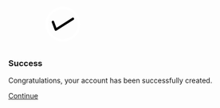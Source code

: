 
<div id="card" class="animated fadeIn">
    <div id="upper-side">
        <?xml version="1.0" encoding="utf-8"?>
        <!-- Generator: Adobe Illustrator 17.1.0, SVG Export Plug-In . SVG Version: 6.00 Build 0) -->
        <!DOCTYPE svg PUBLIC "-//W3C//DTD SVG 1.1//EN" "http://www.w3.org/Graphics/SVG/1.1/DTD/svg11.dtd">
        <svg
            version="1.1"
            id="checkmark"
            xmlns="http://www.w3.org/2000/svg"
            xmlns:xlink="http://www.w3.org/1999/xlink"
            x="0px"
            y="0px"
            xml:space="preserve"
        >
            <path
                d="M131.583,92.152l-0.026-0.041c-0.713-1.118-2.197-1.447-3.316-0.734l-31.782,20.257l-4.74-12.65 c-0.483-1.29-1.882-1.958-3.124-1.493l-0.045,0.017c-1.242,0.465-1.857,1.888-1.374,3.178l5.763,15.382 c0.131,0.351,0.334,0.65,0.579,0.898c0.028,0.029,0.06,0.052,0.089,0.08c0.08,0.073,0.159,0.147,0.246,0.209 c0.071,0.051,0.147,0.091,0.222,0.133c0.058,0.033,0.115,0.069,0.175,0.097c0.081,0.037,0.165,0.063,0.249,0.091 c0.065,0.022,0.128,0.047,0.195,0.063c0.079,0.019,0.159,0.026,0.239,0.037c0.074,0.01,0.147,0.024,0.221,0.027 c0.097,0.004,0.194-0.006,0.292-0.014c0.055-0.005,0.109-0.003,0.163-0.012c0.323-0.048,0.641-0.16,0.933-0.346l34.305-21.865 C131.967,94.755,132.296,93.271,131.583,92.152z"
            />
            <circle
                fill="none"
                stroke="#ffffff"
                stroke-width="5"
                stroke-miterlimit="10"
                cx="109.486"
                cy="104.353"
                r="32.53"
            />
        </svg>
        <h3 id="status">Success</h3>
    </div>
    <div id="lower-side">
        <p id="message">
            Congratulations, your account has been successfully created.
        </p>
        <a href="#" id="contBtn">Continue</a>
    </div>
</div>
